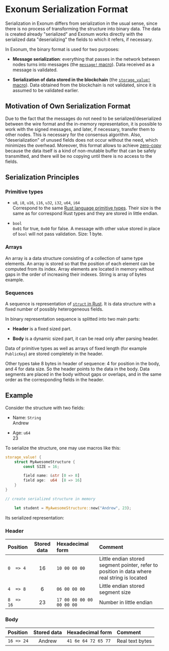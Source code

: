 # Exonum Serialization Format

Serialization in Exonum differs from serialization in the usual sense, since
there is no process of transforming the structure into binary data. The data is
created already "serialized" and Exonum works directly with the serialized data
"deserializing" the fields to which it refers, if necessary.

In Exonum, the binary format is used for two purposes:

- **Message serialization**: everything that passes in the network between nodes
  turns into messages (the [`message!` macro][message_macro]). Data received as
  a message is validated.

- **Serialization of data stored in the blockchain** (the [`storage_value!`
  macro][storage_value_macro]). Data obtained from the blockchain is not
  validated, since it is assumed to be validated earlier.

## Motivation of Own Serialization Format

Due to the fact that the messages do not need to be serialized/deserialized
between the wire format and the in-memory representation, it is possible to work
with the signed messages, and later, if necessary, transfer them to other
nodes. This is necessary for the consensus algorithm. Also, "deserialization" of
unused fields does not occur without the need, which minimizes the overhead.
Moreover, this format allows to achieve [zero-copy][zero_copy] because the data
itself is a kind of non-mutable buffer that can be safely transmitted, and there
will be no copying until there is no access to the fields.

## Serialization Principles

### Primitive types

- `u8`, `i8`, `u16`, `i16`, `u32`, `i32`, `u64`, `i64`  
  Correspond to the same [Rust language primitive types][rust_primitive_types].
  Their size is the same as for correspond Rust types and they are stored in
  little endian.

- `bool`  
  `0x01` for true, `0x00` for false. A message with other value stored in place
  of `bool` will not pass validation. Size: 1 byte.

### Arrays

An array is a data structure consisting of a collection of same type elements.
An array is stored so that the position of each element can be computed from its
index. Array elements are located in memory without gaps in the order of
increasing their indexes. String is array of bytes example.

### Sequences

A sequence is representation of [`struct` in Rust][rust_structs]. It is data
structure with a fixed number of possibly heterogeneous fields.

In binary representation sequence is splitted into two main parts:

- **Header** is a fixed sized part.

- **Body** is a dynamic sized part, it can be read only after parsing header.

Data of primitive types as well as arrays of fixed length (for example
`PublicKey`) are stored completely in the header.

Other types take 8 bytes in header of sequence: 4 for position in the body, and 4
for data size. So the header points to the data in the body. Data segments are
placed in the body without gaps or overlaps, and in the same order as the
corresponding fields in the header.

## Example

Consider the structure with two fields:

- Name: `String`  
  Andrew

- Age: `u64`  
  23

To serialize the structure, one may use macros like this:

```Rust
storage_value! {
    struct MyAwesomeStructure {
        const SIZE = 16;

        field name: &str [0 => 8]
        field age:  u64  [8 => 16]
    }
}

// create serialized structure in memory

    let student = MyAwesomeStructure::new("Andrew", 23);
```

Its serialized representation:

### Header

| Position | Stored data  | Hexadecimal form | Comment |
|:--------|:------:|:---------------------|:--------------------------------------------------|
`0  => 4`  | 16    | `10 00 00 00`            | Little endian stored segment pointer, refer to position in data where real string is located |
`4  => 8`  | 6     | `06 00 00 00`            | Little endian stored segment size |
`8  => 16` | 23    | `17 00 00 00 00 00 00 00`| Number in little endian |

### Body

| Position | Stored data  | Hexadecimal form | Comment |
|:--------|:------:|:---------------------|:--------------------------------------------------|
`16 => 24` | Andrew| `41 6e 64 72 65 77`       | Real text bytes|

[message_macro]: https://github.com/exonum/exonum-core/blob/master/exonum/src/messages/spec.rs
[storage_value_macro]: https://github.com/exonum/exonum-core/blob/master/exonum/src/blockchain/spec.rs
[zero_copy]: https://en.wikipedia.org/wiki/Zero-copy
[rust_primitive_types]: https://doc.rust-lang.org/book/primitive-types.html
[rust_structs]: https://doc.rust-lang.org/book/structs.html
